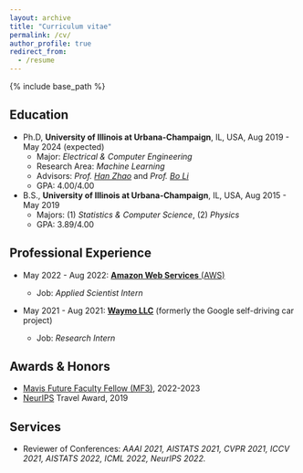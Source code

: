 ```yaml
---
layout: archive
title: "Curriculum vitae"
permalink: /cv/
author_profile: true
redirect_from:
  - /resume
---
```


{% include base_path %}

## Education
* Ph.D,  **University of Illinois at Urbana-Champaign**, IL, USA, Aug 2019 - May 2024 (expected)
  * Major: *Electrical & Computer Engineering*
  * Research Area: *Machine Learning*
  * Advisors: _Prof. [Han Zhao](https://hanzhaoml.github.io/)_ and *Prof. [Bo Li](https://aisecure.github.io/)*
  * GPA: 4.00/4.00
* B.S., **University of Illinois at Urbana-Champaign**, IL, USA, Aug 2015 - May 2019
  * Majors: (1) *Statistics & Computer Science*, (2) *Physics*
  * GPA: 3.89/4.00

## Professional Experience

* May 2022 - Aug 2022: [**Amazon Web Services** (AWS)](https://aws.amazon.com/)
  * Job: *Applied Scientist Intern*

* May 2021 - Aug 2021: [**Waymo LLC**](https://waymo.com/) (formerly the Google self-driving car project)
  * Job: *Research Intern*

## Awards & Honors

+ [Mavis Future Faculty Fellow (MF3)](https://mavis.grainger.illinois.edu/), 2022-2023
+ [NeurIPS](https://neurips.cc/Conferences/2019) Travel Award, 2019

## Services

+ Reviewer of Conferences: *AAAI 2021, AISTATS 2021, CVPR 2021, ICCV 2021, AISTATS 2022, ICML 2022, NeurIPS 2022.*